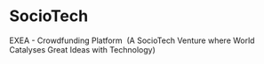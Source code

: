 # SocioTech
EXEA - Crowdfunding Platform  (A​ SocioTech Venture ​where World Catalyses Great Ideas with Technology)
